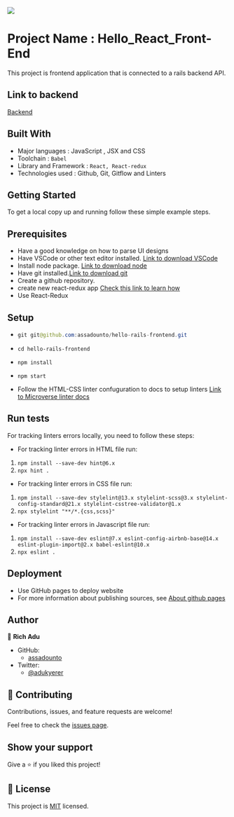 ![](https://img.shields.io/badge/Microverse-blueviolet)

# Project Name :  Hello_React_Front-End

This project is frontend application that is connected to a rails backend API.

## Link to backend
[Backend](https://github.com/assadounto/hello-rails-back-end)

## Built With

- Major languages : JavaScript , JSX and CSS
- Toolchain : `Babel`
- Library and Framework : `React, React-redux`
- Technologies used : Github, Git, Gitflow and Linters

## Getting Started
To get a local copy up and running follow these simple example steps.

## Prerequisites
- Have a good knowledge on how to parse UI designs
- Have VSCode or other text editor installed. [Link to download VSCode](https://code.visualstudio.com/download)
- Install node package. [Link to download node](https://nodejs.org/en/download/)
- Have git installed.[Link to download git](https://git-scm.com/downloads)
- Create a github repository.
- create new react-redux app [Check this link to learn how](https://reactjs.org/docs/create-a-new-react-app.html)
- Use React-Redux

## Setup
- ```Java
  git git@github.com:assadounto/hello-rails-frontend.git 

-  ````cd hello-rails-frontend````
-  ````npm install ````
-  ````npm start ````

- Follow the HTML-CSS linter confuguration to docs to setup linters [Link to Microverse linter docs](https://github.com/microverseinc/linters-config)


## Run tests

For tracking linters errors locally, you need to follow these steps:
- For tracking linter errors in HTML file run:

1. ````npm install --save-dev hint@6.x````
2. ````npx hint .````

- For tracking linter errors in CSS file run:

1. ````npm install --save-dev stylelint@13.x stylelint-scss@3.x stylelint-config-standard@21.x stylelint-csstree-validator@1.x````
2. ````npx stylelint "**/*.{css,scss}"````

- For tracking linter errors in Javascript file run:

1. ````npm install --save-dev eslint@7.x eslint-config-airbnb-base@14.x eslint-plugin-import@2.x babel-eslint@10.x````
2. ````npx eslint .````

## Deployment

- Use GitHub pages to deploy website
- For more information about publishing sources, see [About github pages](https://pages.github.com/)

## Author

👤 **Rich Adu**

- GitHub: 
    - [assadounto](https://www.github.com/assadounto)
- Twitter:
    - [@adukyerer](https://www.twitter.com/adukyerer)
## 🤝 Contributing

Contributions, issues, and feature requests are welcome!

Feel free to check the [issues page](../../issues/).

## Show your support

Give a ⭐️ if you liked this project!

## 📝 License

This project is [MIT](./MIT.md) licensed.

